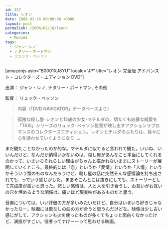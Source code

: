 ```yaml
---
id: 227
title: レオン
date: 2006-02-16 00:00:00 +0900
layout: post
permalink: /2006/02/16/leon/
categories:
  - Movies
tags:
  - ジャン・レノ
  - ナタリー・ポートマン
  - リュック・ベッソン
---
```

[amazonjs asin=&#8221;B0001XJ8YU&#8221; locale=&#8221;JP&#8221; title=&#8221;レオン 完全版 アドバンスト・コレクターズ・エディション DVD&#8221;]

出演： ジャン・レノ, ナタリー・ポートマン, その他
  
監督： リュック・ベッソン

<!--more-->

> 内容（「DVD NAVIGATOR」データベースより）
  
> 孤独な殺し屋･レオンと12歳の少女･マチルダの、切なくも凶暴な純愛を「TAXi」シリーズのリュック･ベッソン監督が映し出すアクションラブロマンスのコレクターズエディション。レオンとチルダのふたりは、徐々に心を通わせていくようになり…。

まだ観たことなかったのか的な。マチルダに似てると言われて観た。いいね、いいんだけど、なんだか納得いかないのは、殺し屋があんなこと本当にしてくれるのかって、いまいちそれらしい理由がちゃんと描かれないままにストーリーが展開していくところ。最終的には「恋」というか「愛情」というか「人情」というかそういう類のものなんだろうけど、殺し屋の話に突然そんな感情論を持ち出されても…っていう感じがした。まあそこんとこは抜きにしても、ストーリーとして完成度が高いと思った。悲しい感情は、人と人を引き合うし、お互いがお互いの穴を埋めるような関係は、痛いほど現実味があるものだと思う。
  
音楽については、いい評価の方が多いみたいだけど、自分はいまいち好きじゃなかったなー。映画には歌なしの曲の方が合うと思うんだけどな。映像は少し古い感じがして、アクションも火を使ったものが多くてちょっと面白くなかったけど、演技がすごい。役者ってすげーーって思わせる映画。
